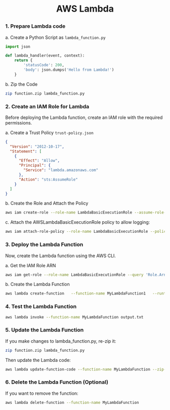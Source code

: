 <h1 style="text-align:center;"> AWS Lambda</p>

### 1. Prepare Lambda code

a. Create a Python Script as `lambda_function.py`

```python
import json

def lambda_handler(event, context):
    return {
        'statusCode': 200,
        'body': json.dumps('Hello from Lambda!')
    }
```

b. Zip the Code

```bash
zip function.zip lambda_function.py
```

### 2. Create an IAM Role for Lambda

Before deploying the Lambda function, create an IAM role with the required permissions.

a. Create a Trust Policy `trust-policy.json`

```json
{
  "Version": "2012-10-17",
  "Statement": [
    {
      "Effect": "Allow",
      "Principal": {
        "Service": "lambda.amazonaws.com"
      },
      "Action": "sts:AssumeRole"
    }
  ]
}
```

b. Create the Role and Attach the Policy

```bash
aws iam create-role --role-name LambdaBasicExecutionRole --assume-role-policy-document file://trust-policy.json
```

c. Attach the AWSLambdaBasicExecutionRole policy to allow logging:

```bash
aws iam attach-role-policy --role-name LambdaBasicExecutionRole --policy-arn arn:aws:iam::aws:policy/service-role/AWSLambdaBasicExecutionRole
```

### 3. Deploy the Lambda Function

Now, create the Lambda function using the AWS CLI.

a. Get the IAM Role ARN

```bash
aws iam get-role --role-name LambdaBasicExecutionRole --query 'Role.Arn' --output text
```

b. Create the Lambda Function

```bash
aws lambda create-function   --function-name MyLambdaFunction1   --runtime python3.13 --handler lambda_function.lambda_handler --zip-file fileb://function.zip --role  arn:aws:iam::<your-id-from-a>:role/LambdaBasicExecutionRole
```

### 4. Test the Lambda Function

```bash
aws lambda invoke --function-name MyLambdaFunction output.txt
```

### 5. Update the Lambda Function

If you make changes to lambda_function.py, re-zip it:

```bash
zip function.zip lambda_function.py
```

Then update the Lambda code:

```bash
aws lambda update-function-code --function-name MyLambdaFunction --zip-file fileb://function.zip
```

### 6. Delete the Lambda Function (Optional)

If you want to remove the function:

```bash
aws lambda delete-function --function-name MyLambdaFunction
```
